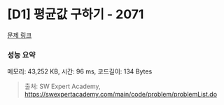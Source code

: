 # [D1] 평균값 구하기 - 2071 

[문제 링크](https://swexpertacademy.com/main/code/problem/problemDetail.do?contestProbId=AV5QRnJqA5cDFAUq) 

### 성능 요약

메모리: 43,252 KB, 시간: 96 ms, 코드길이: 134 Bytes



> 출처: SW Expert Academy, https://swexpertacademy.com/main/code/problem/problemList.do